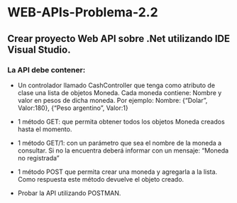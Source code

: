 # WEB-APIs-Problema-2.2

## Crear proyecto Web API sobre .Net utilizando IDE Visual Studio. 

### La API debe contener:
- Un controlador llamado CashController que tenga como atributo de
clase una lista de objetos Moneda. Cada moneda contiene: Nombre y
valor en pesos de dicha moneda. Por ejemplo: Nombre: {“Dolar”,
Valor:180}, {“Peso argentino”, Valor:1}

- 1 método GET: que permita obtener todos los objetos Moneda creados
hasta el momento.

- 1 método GET/1: con un parámetro que sea el nombre de la moneda a
consultar. Si no la encuentra deberá informar con un mensaje: “Moneda
no registrada”

- 1 método POST que permita crear una moneda y agregarla a la lista.
Como respuesta este método devuelve el objeto creado.

- Probar la API utilizando POSTMAN.

